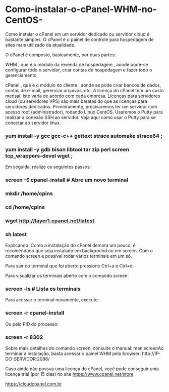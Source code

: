 # Como-instalar-o-cPanel-WHM-no-CentOS-

Como instalar o cPanel em um servidor dedicado ou servidor cloud é bastante simples. O cPanel é o painel de controle para hospedagem de sites mais utilizado da atualidade.

O cPanel é composto, basicamente, por duas partes:

WHM , que é o módulo da revenda de hospedagem , aonde pode-se configurar todo o servidor, criar contas de hospedagem e fazer todo o gerenciamento

cPanel , que é o módulo do cliente , aonde se pode criar bancos de dados, contas de e-mail, gerenciar arquivos, etc.
A licença do cPanel tem um custo mensal. Isto varia de acordo com cada empresa. Licenças para servidores cloud (ou servidores VPS) são mais baratas do que as licenças para servidores dedicados. Primeiramente, precisaremos ter um servidor com acesso root (administrador), rodando Linux CentOS. Usaremos o Putty para realizar a conexão SSH ao servidor. Veja aqui como usar o Putty para se conectar ao servidor linux.

### yum install -y gcc gcc-c++ gettext strace automake strace64 ;
### yum install -y gdb bison libtool tar zip perl screen tcp_wrappers-devel wget ;

Em seguida, realize os seguintes passos:
### screen -S cpanel-install # Abre um novo terminal
### mkdir /home/cpins
### cd /home/cpins
### wget http://layer1.cpanel.net/latest
### sh latest

Explicando:
Como a instalação do cPanel demora um pouco, é recomendado que seja instalado em background ou em screen. Com o comando screen é possível rodar vários terminais em um só.

Para sair do terminal que foi aberto pressione Ctrl+a e Ctrl+d.

Para visualizar os terminais aberto com o comando screen:
### screen -ls # Lista os terminais

Para acessar o terminal novamente, execute:
### screen -r cpanel-install

Ou pelo PID do processo: 
### screen -r 8302

Sobre mais detalhes do comando screen, consulte o manual:
man screenAo terminar a instalação, basta acessar o painel WHM pelo browser:
http://IP-DO-SERVIDOR:2086/

Caso ainda não possua uma licença do cPanel, você pode conseguir uma licença trial (por 15 dias) no site https://www.cpanel.net/store 

https://cloudcpanel.com.br
